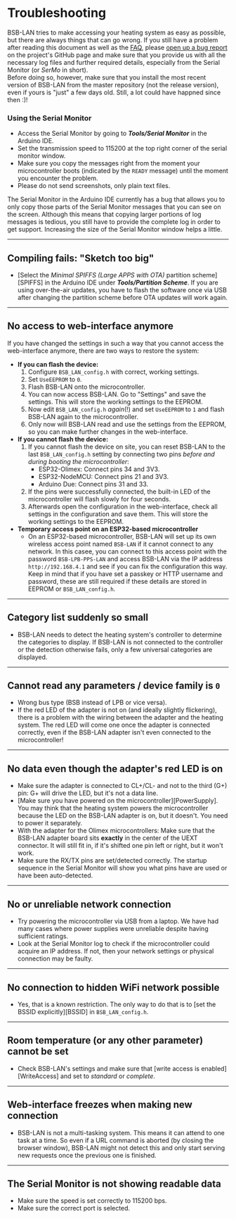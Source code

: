 # Troubleshooting

BSB-LAN tries to make accessing your heating system as easy as possible, but there are always things that can go wrong. If you still have a problem after reading this document as well as the [FAQ](faq.md), please [open up a bug report](https://github.com/fredlcore/BSB-LAN/issues/new?assignees=&labels=&projects=&template=bug_report.md&title=%5BBUG%5D) on the project's GitHub page and make sure that you provide us with all the necessary log files and further required details, especially from the Serial Monitor (or *SerMo* in short).  
Before doing so, however, make sure that you install the most recent version of BSB-LAN from the master repository (not the release version), even if yours is "just" a few days old. Still, a lot could have happned since then :)!
### Using the Serial Monitor
- Access the Serial Monitor by going to ***Tools/Serial Monitor*** in the Arduino IDE.
- Set the transmission speed to 115200 at the top right corner of the serial monitor window. 
- Make sure you copy the messages right from the moment your microcontroller boots (indicated by the `READY` message) until the moment you encounter the problem.
- Please do not send screenshots, only plain text files.  

The Serial Monitor in the Arduino IDE currently has a bug that allows you to only copy those parts of the Serial Monitor messages that you can see on the screen. Although this means that copying larger portions of log messages is tedious, you still have to provide the complete log in order to get support. Increasing the size of the Serial Monitor window helps a little.

---
## Compiling fails: "Sketch too big"
- [Select the *Minimal SPIFFS (Large APPS with OTA)* partition scheme][SPIFFS] in the Arduino IDE under ***Tools/Partition Scheme***. If you are using over-the-air updates, you have to flash the software once via USB after changing the partition scheme before OTA updates will work again.

---
## No access to web-interface anymore
If you have changed the settings in such a way that you cannot access the web-interface anymore, there are two ways to restore the system:  

- **If you can flash the device:**
    1. Configure `BSB_LAN_config.h` with correct, working settings.
    1. Set `UseEEPROM` to `0`.
    1. Flash BSB-LAN onto the microcontroller.
    1. You can now access BSB-LAN. Go to "Settings" and save the settings. This will store the working settings to the EEPROM.
    1. Now edit `BSB_LAN_config.h` *again*(!) and set `UseEEPROM` to `1` and flash BSB-LAN again to the microcontroller. 
    1. Only now will BSB-LAN read and use the settings from the EEPROM, so you can make further changes in the web-interface.
- **If you cannot flash the device:**
    1. If you cannot flash the device on site, you can reset BSB-LAN to the last `BSB_LAN_config.h` setting by connecting two pins *before and during booting the microcontroller*:
        - ESP32-Olimex: Connect pins 34 and 3V3.
        - ESP32-NodeMCU: Connect pins 21 and 3V3.
        - Arduino Due: Connect pins 31 and 33.
    1. If the pins were successfully connected, the built-in LED of the microcontroller will flash slowly for four seconds.
    1. Afterwards open the configuration in the web-interface, check all settings in the configuration and save them. This will store the working settings to the EEPROM.
- **Temporary access point on an ESP32-based microcontroller**
    - On an ESP32-based microcontroller, BSB-LAN will set up its own wireless access point named `BSB-LAN` if it cannot connect to any network. In this casee, you can connect to this access point with the password `BSB-LPB-PPS-LAN` and access BSB-LAN via the IP address `http://192.168.4.1` and see if you can fix the configuration this way. Keep in mind that if you have set a passkey or HTTP username and password, these are still required if these details are stored in EEPROM or `BSB_LAN_config.h`.

---
## Category list suddenly so small
- BSB-LAN needs to detect the heating system's controller to determine the categories to display. If BSB-LAN is not connected to the controller or the detection otherwise fails, only a few universal categories are displayed.

---
## Cannot read any parameters / device family is `0`
- Wrong bus type (BSB instead of LPB or vice versa).
- If the red LED of the adapter is not on (and ideally slightly flickering), there is a problem with the wiring between the adapter and the heating system. The red LED will come one once the adapter is connected correctly, even if the BSB-LAN adapter isn't even connected to the microcontroller!

---
## No data even though the adapter's red LED is on
- Make sure the adapter is connected to CL+/CL- and not to the third (G+) pin: G+ will drive the LED, but it's not a data line.
- [Make sure you have powered on the microcontroller][PowerSupply]. You may think that the heating system powers the microcontroller because the LED on the BSB-LAN adapter is on, but it doesn't. You need to power it separately.
- With the adapter for the Olimex microcontrollers: Make sure that the BSB-LAN adapter board sits **exactly** in the center of the UEXT connector. It will still fit in, if it's shifted one pin left or right, but it won't work.
- Make sure the RX/TX pins are set/detected correctly. The startup sequence in the Serial Monitor will show you what pins have are used or have been auto-detected.

---
## No or unreliable network connection
- Try powering the microcontroller via USB from a laptop. We have had many cases where power supplies were unreliable despite having sufficient ratings.
- Look at the Serial Monitor log to check if the microcontroller could acquire an IP address. If not, then your network settings or physical connection may be faulty.

---
## No connection to hidden WiFi network possible
- Yes, that is a known restriction. The only way to do that is to [set the BSSID explicitly][BSSID] in `BSB_LAN_config.h`.

---
## Room temperature (or any other parameter) cannot be set
- Check BSB-LAN's settings and make sure that [write access is enabled][WriteAccess] and set to *standard* or *complete*.

---
## Web-interface freezes when making new connection
- BSB-LAN is not a multi-tasking system. This means it can attend to one task at a time. So even if a URL command is aborted (by closing the browser window), BSB-LAN might not detect this and only start serving new requests once the previous one is finished.

---
## The Serial Monitor is not showing readable data
- Make sure the speed is set correctly to 115200 bps.
- Make sure the correct port is selected.

